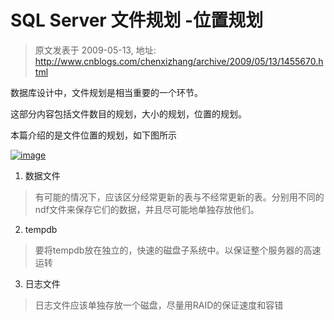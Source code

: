 # SQL Server 文件规划 -位置规划 
> 原文发表于 2009-05-13, 地址: http://www.cnblogs.com/chenxizhang/archive/2009/05/13/1455670.html 


数据库设计中，文件规划是相当重要的一个环节。

 这部分内容包括文件数目的规划，大小的规划，位置的规划。

 本篇介绍的是文件位置的规划，如下图所示

 [![image](http://images.cnblogs.com/cnblogs_com/chenxizhang/WindowsLiveWriter/SQLServer_8FB7/image_thumb.png "image")](http://images.cnblogs.com/cnblogs_com/chenxizhang/WindowsLiveWriter/SQLServer_8FB7/image_2.png) 

 1. 数据文件

 
>  有可能的情况下，应该区分经常更新的表与不经常更新的表。分别用不同的ndf文件来保存它们的数据，并且尽可能地单独存放他们。
> 
> 

 2. tempdb

 
>  要将tempdb放在独立的，快速的磁盘子系统中。以保证整个服务器的高速运转
> 
> 

 3. 日志文件

 
>  日志文件应该单独存放一个磁盘，尽量用RAID的保证速度和容错
> 
> 

